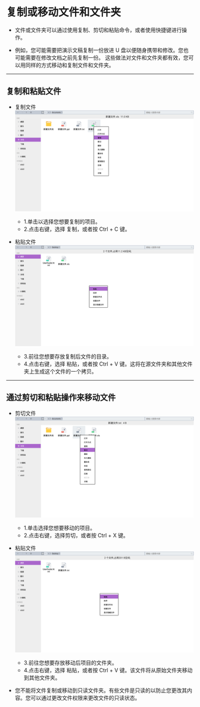 # 复制或移动文件和文件夹

- 文件或文件夹可以通过使用复制、剪切和粘贴命令，或者使用快捷键进行操作。

- 例如，您可能需要把演示文稿复制一份放进 U 盘以便随身携带和修改。您也可能需要在修改文档之前先复制一份。
  这些做法对文件和文件夹都有效，您可以用同样的方式移动和复制文件和文件夹。

***
## 复制和粘贴文件

- 复制文件
![](../pic/soft/filemanager/copy.png)
  - 1.单击以选择您想要复制的项目。
  - 2.点击右键，选择 复制，或者按 Ctrl + C 键。

- 粘贴文件
![](../pic/soft/filemanager/copy_paste.png)
  - 3.前往您想要存放复制后文件的目录。
  - 4.点击右键，选择 粘贴，或者按 Ctrl + V 键。这将在源文件夹和其他文件夹上生成这个文件的一个拷贝。


***
## 通过剪切和粘贴操作来移动文件

- 剪切文件
![](../pic/soft/filemanager/cut.png)
  - 1.单击选择您想要移动的项目。
  - 2.点击右键，选择剪切，或者按 Ctrl + X 键。

- 粘贴文件
![](../pic/soft/filemanager/cut_paste.png)
  - 3.前往您想要存放移动后项目的文件夹。
  - 4.点击右键，选择 粘贴，或者按 Ctrl + V 键。该文件将从原始文件夹移动到其他文件夹。


- 您不能将文件复制或移动到只读文件夹。有些文件是只读的以防止您更改其内容。您可以通过更改文件权限来更改文件的只读状态。
